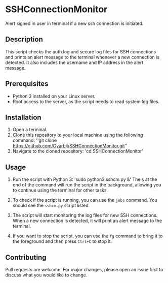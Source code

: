 # SSHConnectionMonitor
Alert signed in user in terminal if a new ssh connection is initiated.

## Description

This script checks the auth.log and secure log files for SSH connections and prints an alert message to the terminal whenever a new connection is detected. It also includes the username and IP address in the alert message.

## Prerequisites

- Python 3 installed on your Linux server.
- Root access to the server, as the script needs to read system log files.

## Installation

1. Open a terminal.
2. Clone this repository to your local machine using the following command: ''git clone https://github.com/Gyarbij/SSHConnectionMonitor.git''
3. Navigate to the cloned repository: 'cd SSHConnectionMonitor'

## Usage

1. Run the script with Python 3: 'sudo python3 sshcm.py &' The `&` at the end of the command will run the script in the background, allowing you to continue using the terminal for other tasks.

2. To check if the script is running, you can use the `jobs` command. You should see the `sshcm.py` script listed.

3. The script will start monitoring the log files for new SSH connections. When a new connection is detected, it will print an alert message to the terminal.

4. If you want to stop the script, you can use the `fg` command to bring it to the foreground and then press `Ctrl+C` to stop it.

## Contributing

Pull requests are welcome. For major changes, please open an issue first to discuss what you would like to change.
